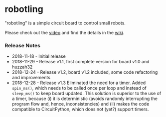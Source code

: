 # robotling

"robotling" is a simple circuit board to control small robots.

Please check out the [video](https://youtu.be/wil41YtIeN8) and find the details in the [wiki](https://github.com/teuler/robotling/wiki). 

### Release Notes

* 2018-11-18 - Initial release 
* 2018-11-29 - Release v1.1, first complete version for board v1.0 and huzzah32
* 2018-12-24 - Release v1.2, board v1.2 included, some code refactoring and improvements
* 2018-12-28 - Release v1.3 
  Eliminated the need for a timer. Added `spin_ms()`, which needs to be called once per loop and instead of `sleep_ms()` to keep board
  updated. This solution is superior to the use of a timer, because (i) it is deterministic (avoids randomly interrupting the program 
  flow and, hence, inconsistencies) and (ii) makes the code compatible to CircuitPython, which does not (yet?) support timers.
